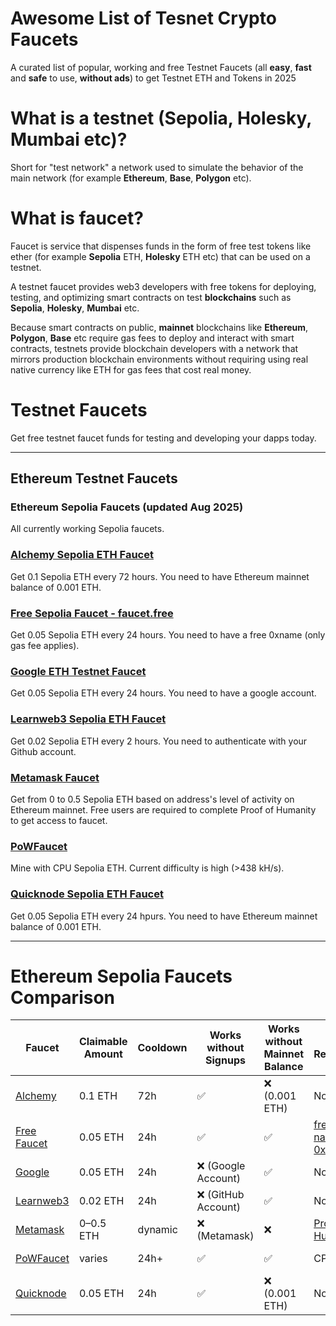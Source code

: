 # Awesome List of Tesnet Crypto Faucets
A curated list of popular, working and free Testnet Faucets (all **easy**, **fast** and **safe** to use, **without ads**) to get Testnet ETH and Tokens in 2025 

# What is a testnet (Sepolia, Holesky, Mumbai etc)?
Short for "test network" a network used to simulate the behavior of the main network (for example **Ethereum**, **Base**, **Polygon** etc).

# What is faucet?
Faucet is service that dispenses funds in the form of free test tokens like ether (for example **Sepolia** ETH, **Holesky** ETH etc) that can be used on a testnet.

A testnet faucet provides web3 developers with free tokens for deploying, testing, and optimizing smart contracts on test **blockchains** such as **Sepolia**, **Holesky**, **Mumbai** etc.

Because smart contracts on public, **mainnet** blockchains like **Ethereum**, **Polygon**, **Base** etc require gas fees to deploy and interact with smart contracts, testnets provide blockchain developers with a network that mirrors production blockchain environments without requiring using real native currency like ETH for gas fees that cost real money.

# Testnet Faucets
Get free testnet faucet funds for testing and developing your dapps today. 

---

## Ethereum Testnet Faucets

### Ethereum Sepolia Faucets (updated Aug 2025)
All currently working Sepolia faucets.

### [Alchemy Sepolia ETH Faucet](https://www.alchemy.com/faucets/ethereum-sepolia)
Get 0.1 Sepolia ETH every 72 hours. You need to have Ethereum mainnet balance of 0.001 ETH.

### [Free Sepolia Faucet - faucet.free](https://faucet.free)
Get 0.05 Sepolia ETH every 24 hours. You need to have a free 0xname (only gas fee applies).

### [Google ETH Testnet Faucet](https://cloud.google.com/application/web3/faucet)
Get 0.05 Sepolia ETH every 24 hours. You need to have a google account.

### [Learnweb3 Sepolia ETH Faucet](https://learnweb3.io/faucets/sepolia/)
Get 0.02 Sepolia ETH every 2 hours. You need to authenticate with your Github account. 

### [Metamask Faucet](https://docs.metamask.io/developer-tools/faucet/)
Get from 0 to 0.5 Sepolia ETH based on address's level of activity on Ethereum mainnet. Free users are required to complete Proof of Humanity to get access to faucet.

### [PoWFaucet](https://sepolia-faucet.pk910.de/)
Mine with CPU Sepolia ETH. Current difficulty is high (>438 kH/s).

### [Quicknode Sepolia ETH Faucet](https://faucet.quicknode.com/ethereum/sepolia)
Get 0.05 Sepolia ETH every 24 hpurs. You need to have Ethereum mainnet balance of 0.001 ETH.


---
# Ethereum Sepolia Faucets Comparison

| Faucet | Claimable Amount | Cooldown | Works without Signups | Works without Mainnet Balance | Special Requirements | Open Source | Last Check |
|--------|------------------|----------|-----------------------|-------------------------------|----------------------|-------------|------------|
| [Alchemy](https://www.alchemy.com/faucets/ethereum-sepolia) | 0.1 ETH | 72h | ✅ | ❌ (0.001 ETH) | None | ❌ | ✅ Aug 2025 |
| [Free Faucet](https://faucet.free) | 0.05 ETH | 24h | ✅ | ✅ | [free web3 name - 0xname](https://0xname.foo) | ✅ [repo](https://github.com/beastdao/free-faucet) | ✅ Aug 2025 |
| [Google](https://cloud.google.com/application/web3/faucet) | 0.05 ETH | 24h | ❌ (Google Account) | ✅ | None | ❌ | ✅ Aug 2025 |
| [Learnweb3](https://learnweb3.io/faucets/sepolia/) | 0.02 ETH | 24h | ❌ (GitHub Account) | ✅ | None | ❌ | ✅ Aug 2025 |
| [Metamask](https://docs.metamask.io/developer-tools/faucet/) | 0–0.5 ETH | dynamic | ❌ (Metamask) | ❌ | [Proof of Humanity](https://poh.linea.build/) | ❌ | ✅ Aug 2025 |
| [PoWFaucet](https://sepolia-faucet.pk910.de/) | varies | 24h+ | ✅ | ✅ | CPU mining | ✅ [repo](https://github.com/pk910/PoWFaucet) | ✅ Aug 2025 |
| [Quicknode](https://faucet.quicknode.com/ethereum/sepolia) | 0.05 ETH | 24h | ✅ | ❌ (0.001 ETH) | None | ❌ | ✅ Aug 2025 |
